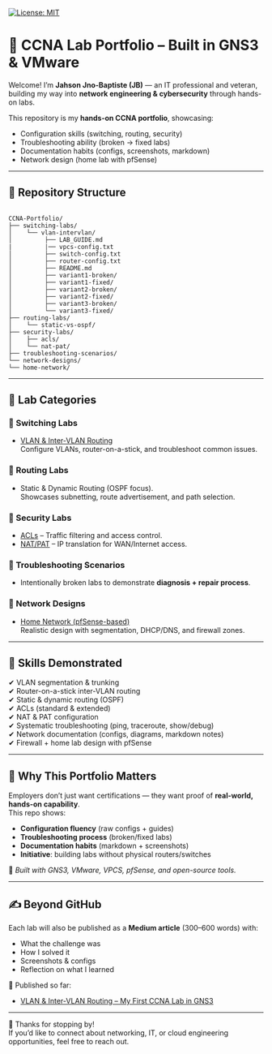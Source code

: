 [![License: MIT](https://img.shields.io/badge/License-MIT-green.svg)](LICENSE)

# 🧰 CCNA Lab Portfolio – Built in GNS3 & VMware

Welcome! I’m **Jahson Jno-Baptiste (JB)** — an IT professional and veteran, building my way into **network engineering & cybersecurity** through hands-on labs.  

This repository is my **hands-on CCNA portfolio**, showcasing:  
- Configuration skills (switching, routing, security)  
- Troubleshooting ability (broken → fixed labs)  
- Documentation habits (configs, screenshots, markdown)  
- Network design (home lab with pfSense)  

---

## 📂 Repository Structure

```

CCNA-Portfolio/
├── switching-labs/
│    └── vlan-intervlan/
│         ├── LAB_GUIDE.md
|         |── vpcs-config.txt
│         ├── switch-config.txt
│         ├── router-config.txt
│         ├── README.md
│         ├── variant1-broken/
│         ├── variant1-fixed/
│         ├── variant2-broken/
│         ├── variant2-fixed/
│         ├── variant3-broken/
│         └── variant3-fixed/
├── routing-labs/
│    └── static-vs-ospf/
├── security-labs/
│    ├── acls/
│    └── nat-pat/
├── troubleshooting-scenarios/
└── network-designs/
└── home-network/

```

---

## 🔹 Lab Categories

### 🔸 Switching Labs
- [VLAN & Inter-VLAN Routing](./switching-labs/vlan-intervlan/)  
  Configure VLANs, router-on-a-stick, and troubleshoot common issues.  

### 🔸 Routing Labs
- Static & Dynamic Routing (OSPF focus).  
  Showcases subnetting, route advertisement, and path selection.  

### 🔸 Security Labs
- [ACLs](./security-labs/acls/) – Traffic filtering and access control.  
- [NAT/PAT](./security-labs/nat-pat/) – IP translation for WAN/Internet access.  

### 🔸 Troubleshooting Scenarios
- Intentionally broken labs to demonstrate **diagnosis + repair process**.  

### 🔸 Network Designs
- [Home Network (pfSense-based)](./network-designs/home-network/)  
  Realistic design with segmentation, DHCP/DNS, and firewall zones.  

---

## 🧩 Skills Demonstrated

✔ VLAN segmentation & trunking  
✔ Router-on-a-stick inter-VLAN routing  
✔ Static & dynamic routing (OSPF)  
✔ ACLs (standard & extended)  
✔ NAT & PAT configuration  
✔ Systematic troubleshooting (ping, traceroute, show/debug)  
✔ Network documentation (configs, diagrams, markdown notes)  
✔ Firewall + home lab design with pfSense  

---

## 🎯 Why This Portfolio Matters

Employers don’t just want certifications — they want proof of **real-world, hands-on capability**.  
This repo shows:

- **Configuration fluency** (raw configs + guides)  
- **Troubleshooting process** (broken/fixed labs)  
- **Documentation habits** (markdown + screenshots)  
- **Initiative**: building labs without physical routers/switches  

📌 *Built with GNS3, VMware, VPCS, pfSense, and open-source tools.*

---

## ✍️ Beyond GitHub

Each lab will also be published as a **Medium article** (300–600 words) with:  
- What the challenge was  
- How I solved it  
- Screenshots & configs  
- Reflection on what I learned  

📎 Published so far:  
- [VLAN & Inter-VLAN Routing – My First CCNA Lab in GNS3](https://medium.com/@jahsonjnobaptiste/vlan-inter-vlan-routing-my-first-ccna-lab-in-gns3-4aff816b53b6)

---

👋 Thanks for stopping by!  
If you’d like to connect about networking, IT, or cloud engineering opportunities, feel free to reach out.
